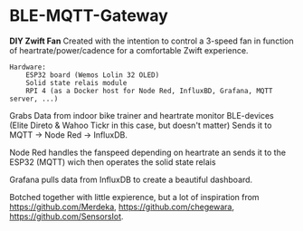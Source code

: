 # BLE-MQTT-Gateway

****DIY Zwift Fan****
	Created with the intention to control a 3-speed fan in function of heartrate/power/cadence for a comfortable Zwift experience.
	
	Hardware:
		ESP32 board (Wemos Lolin 32 OLED)
		Solid state relais module
		RPI 4 (as a Docker host for Node Red, InfluxBD, Grafana, MQTT server, ...)

Grabs Data from indoor bike trainer and heartrate monitor BLE-devices (Elite Direto & Wahoo Tickr in this case, but doesn't matter) 
Sends it to MQTT -> Node Red -> InfluxDB.

Node Red handles the fanspeed depending on heartrate an sends it to the ESP32 (MQTT) wich then operates the solid state relais

Grafana pulls data from InfluxDB to create a beautiful dashboard.

Botched together with little expierence, but a lot of inspiration from https://github.com/Merdeka, https://github.com/chegewara, https://github.com/SensorsIot.
